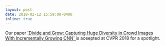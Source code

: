 ```yaml
---
layout: post
date: 2018-02-12 15:59:00-0400
inline: true
---
```


Our paper <a href='http://openaccess.thecvf.com/content_cvpr_2018/papers/Sam_Divide_and_Grow_CVPR_2018_paper.pdf'>'Divide and Grow: Capturing Huge Diversity in Crowd Images With Incrementally Growing CNN' </a> is aceepted at CVPR 2018 for a spotlight.
